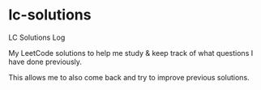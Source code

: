 # lc-solutions
LC Solutions Log

My LeetCode solutions to help me study & keep track of what questions I have done previously.

This allows me to also come back and try to improve previous solutions.
